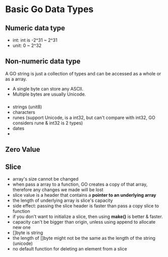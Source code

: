 # Basic Go Data Types

## Numeric  data type
- int: int is -2^31 ~ 2^31
- unit: 0 ~ 2^32

## Non-numeric data type
A GO string is just a collection of types and can be accessed as a whole or as a array.
- A single byte can store any ASCII.
- Multiple bytes are usually Unicode.

### 
- strings (unit8)
- characters
- runes (support Unicode, is a int32, but can't compare with int32, GO considers rune & int32 is 2 types)
- dates
- 

## Zero Value 


## Slice 

- array's size cannot be changed
- when pass a array to a function, GO creates a copy of that array, therefore any changes we made will be lost
- slice value is a header that contains a **pointer to an underlying array**
- the length of underlying array is slice's capacity
- side effect: passing the slice header is faster than pass a copy slice to function
- if you don't want to initialize a slice, then using **make()** is better & faster.
- capacity can't be bigger than origin, unless using append to allocate new one
- []byte is string
- the length of []byte might not be the same as the length of the string (unicode)
- no default function for deleting an element from a slice 



